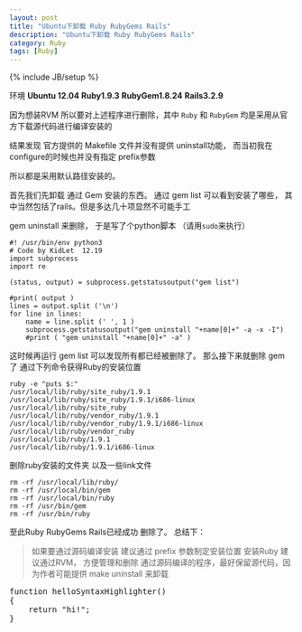 ```yaml
---
layout: post
title: "Ubuntu下卸载 Ruby RubyGems Rails"
description: "Ubuntu下卸载 Ruby RubyGems Rails"
category: Ruby
tags: [Ruby]
---
```

{% include JB/setup %}

环境 __Ubuntu 12.04__   __Ruby1.9.3__   __RubyGem1.8.24__    __Rails3.2.9__

因为想装RVM 所以要对上述程序进行删除，其中  `Ruby` 和 `RubyGem` 均是采用从官方下载源代码进行编译安装的

结果发现 官方提供的  Makefile 文件并没有提供 uninstall功能， 而当初我在configure的时候也并没有指定 prefix参数

所以都是采用默认路径安装的。

首先我们先卸载 通过 Gem 安装的东西。 通过 gem list 可以看到安装了哪些， 其中当然包括了rails。但是多达几十项显然不可能手工

gem uninstall 来删除， 于是写了个python脚本 （请用`sudo`来执行）


    #! /usr/bin/env python3
    # Code by KidLet  12.19
    import subprocess
    import re
     
    (status, output) = subprocess.getstatusoutput("gem list")
     
    #print( output )
    lines = output.split ('\n')
    for line in lines:
        name = line.split (' ', 1 )
        subprocess.getstatusoutput("gem uninstall "+name[0]+" -a -x -I")
        #print ( "gem uninstall "+name[0]+" -a" )



这时候再运行 gem list 可以发现所有都已经被删除了。
那么接下来就删除 gem 了
通过下列命令获得Ruby的安装位置

    ruby -e "puts $:"
    /usr/local/lib/ruby/site_ruby/1.9.1
    /usr/local/lib/ruby/site_ruby/1.9.1/i686-linux
    /usr/local/lib/ruby/site_ruby
    /usr/local/lib/ruby/vendor_ruby/1.9.1
    /usr/local/lib/ruby/vendor_ruby/1.9.1/i686-linux
    /usr/local/lib/ruby/vendor_ruby
    /usr/local/lib/ruby/1.9.1
    /usr/local/lib/ruby/1.9.1/i686-linux


删除ruby安装的文件夹 以及一些link文件

	rm -rf /usr/local/lib/ruby/
	rm -rf /usr/local/bin/gem
	rm -rf /usr/local/bin/ruby
	rm -rf /usr/bin/gem
	rm -rf /usr/bin/ruby

至此Ruby RubyGems Rails已经成功 删除了。
总结下：

> 如果要通过源码编译安装 建议通过 prefix 参数制定安装位置
> 安装Ruby 建议通过RVM， 方便管理和删除
> 通过源码编译的程序，最好保留源代码，因为作者可能提供 make uninstall 来卸载

<pre class="brush: js">
function helloSyntaxHighlighter()
{
    return "hi!";
}
</pre>

